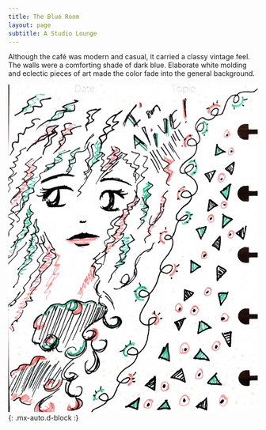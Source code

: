 ```yaml
---
title: The Blue Room
layout: page
subtitle: A Studio Lounge 
---
```


Although the café was modern and casual, it carried a classy vintage feel. The walls were a comforting shade of dark blue. Elaborate white molding and eclectic pieces of art made the color fade into the general background.

![I am alive](uploads/I-am-alive_19.jpg "sketch of a girl surrounded by lightning"){: .mx-auto.d-block :}

